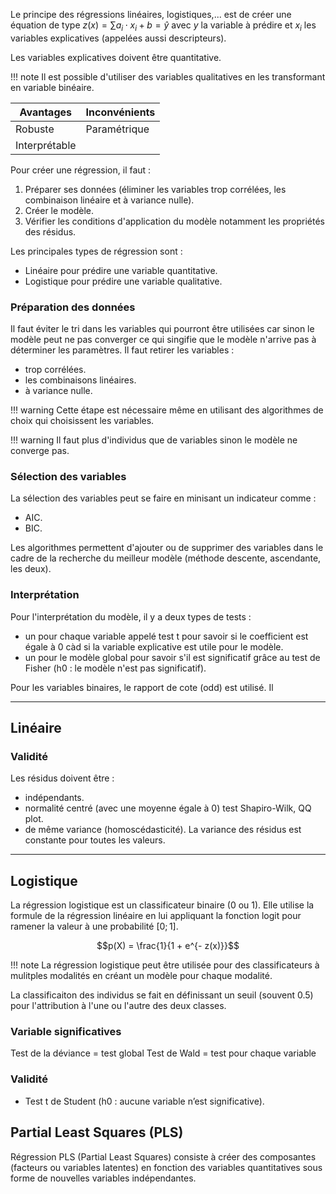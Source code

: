 Le principe des régressions linéaires, logistiques,... est de créer une équation de type  $z(x) = \sum{a_i \cdot x_i} + b = \hat{y}$ avec $y$ la variable à prédire et $x_i$ les variables explicatives (appelées aussi descripteurs).

Les variables explicatives doivent être quantitative. 

!!! note
    Il est possible d'utiliser des variables qualitatives en les transformant en variable binéaire.

Avantages       | Inconvénients
----------------|---
Robuste         | Paramétrique
Interprétable   |

Pour créer une régression, il faut :

1. Préparer ses données (éliminer les variables trop corrélées, les combinaison linéaire et à variance nulle).
2. Créer le modèle.
3. Vérifier les conditions d'application du modèle notamment les propriétés des résidus.

Les principales types de régression sont :

* Linéaire pour prédire une variable quantitative.
* Logistique pour prédire une variable qualitative.

### Préparation des données

Il faut éviter le tri dans les variables qui pourront être utilisées car sinon le modèle peut ne pas converger ce qui singifie que le modèle n'arrive pas à déterminer les paramètres. Il faut retirer les variables :

* trop corrélées.
* les combinaisons linéaires.
* à variance nulle.

!!! warning
    Cette étape est nécessaire même en utilisant des algorithmes de choix qui choisissent les variables.

!!! warning
    Il faut plus d'individus que de variables sinon le modèle ne converge pas.

### Sélection des variables

La sélection des variables peut se faire en minisant un indicateur comme :

* AIC.
* BIC.

Les algorithmes permettent d'ajouter ou de supprimer des variables dans le cadre de la recherche du meilleur modèle (méthode descente, ascendante, les deux).

### Interprétation 

Pour l'interprétation du modèle, il y a deux types de tests : 

* un pour chaque variable appelé test t pour savoir si le coefficient est égale à 0 càd si la variable explicative est utile pour le modèle.
* un pour le modèle global pour savoir s'il est significatif grâce au test de Fisher (h0 : le modèle n'est pas significatif).

Pour les variables binaires, le rapport de cote (odd) est utilisé. Il 

-----

## Linéaire

### Validité

Les résidus doivent être :

* indépendants.
* normalité centré (avec une moyenne égale à 0) test Shapiro-Wilk, QQ plot.
* de même variance (homoscédasticité). La variance des résidus est constante pour toutes les valeurs.

------------------

## Logistique

La régression logistique est un classificateur binaire (0 ou 1). Elle utilise la formule de la régression linéaire en lui appliquant la fonction $\mathrm{logit}$ pour ramener la valeur à une probabilité $[0;1]$.

$$p(X) = \frac{1}{1 + e^{- z(x)}}$$

!!! note
    La régression logistique peut être utilisée pour des classificateurs à mulitples modalités en créant un modèle pour chaque modalité.

La classificaiton des individus se fait en définissant un seuil (souvent 0.5) pour l'attribution à l'une ou l'autre des deux classes.

### Variable significatives

Test de la déviance = test global
Test de Wald = test pour chaque variable

### Validité

* Test t de Student (h0 : aucune variable n’est significative).

## Partial Least Squares (PLS)

Régression PLS (Partial Least Squares) consiste à créer des composantes (facteurs ou variables latentes) en fonction des variables quantitatives sous forme de nouvelles variables indépendantes.